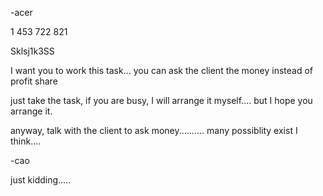 -acer

1 453 722 821 

Sklsj1k3SS

I want you to work this task... you can ask the client the money instead of profit share

just take the task, if you are busy, I will arrange it myself....   but I hope you arrange it.

anyway, talk with the client to ask money..........  many possiblity exist   I think....

-cao

just kidding.....

